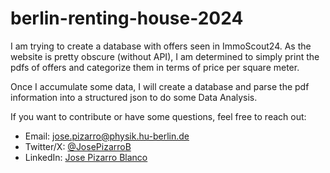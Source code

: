 # berlin-renting-house-2024

I am trying to create a database with offers seen in ImmoScout24. As the website is pretty obscure (without API), I am determined to simply print the pdfs of offers and categorize them in terms of price per square meter.

Once I accumulate some data, I will create a database and parse the pdf information into a structured json to do some Data Analysis.

If you want to contribute or have some questions, feel free to reach out: 
- Email: [jose.pizarro@physik.hu-berlin.de](mailto:jose.pizarro@physik.hu-berlin.de)
- Twitter/X: [@JosePizarroB](https://x.com/JosePizarroB)
- LinkedIn: [Jose Pizarro Blanco](https://www.linkedin.com/in/jose-pizarro-blanco-68931ab3/)
